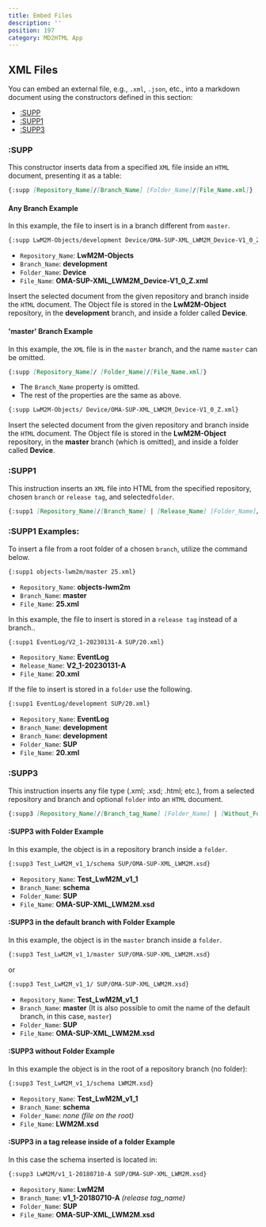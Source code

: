 ```yaml
---
title: Embed Files
description: ''
position: 197
category: MD2HTML App
---
```


## XML Files
You can embed an external file, e.g., `.xml`, `.json`, etc., into a markdown document using the constructors defined in this section:

* [:SUPP](#:supp)
* [:SUPP1](#:supp1)
* [:SUPP3](#:supp3)

### :SUPP
This constructor inserts data from a specified `XML` file inside an `HTML` document, presenting it as a table:
```md
{:supp [Repository_Name]/[Branch_Name] [Folder_Name]/[File_Name.xml]}
```

#### Any Branch Example
In this example, the file to insert is in a branch different from `master`.

```md
{:supp LwM2M-Objects/development Device/OMA-SUP-XML_LWM2M_Device-V1_0_Z.xml}
```

* `Repository_Name`: **LwM2M-Objects**
* `Branch_Name`:     **development**
* `Folder_Name`:      **Device**
* `File_Name`:       **OMA-SUP-XML_LWM2M_Device-V1_0_Z.xml**

Insert the selected document from the given repository and branch inside the `HTML` document. The Object file is stored in the **LwM2M-Object** repository, in the **development** branch, and inside a folder called **Device**.

#### 'master' Branch Example
In this example, the `XML` file is in the `master` branch, and the name `master` can be omitted.

```md
{:supp [Repository_Name]/ [Folder_Name]/[File_Name.xml]}
```
* The `Branch_Name` property is omitted.
* The rest of the properties are the same as above.

```md
{:supp LwM2M-Objects/ Device/OMA-SUP-XML_LWM2M_Device-V1_0_Z.xml}
```
Insert the selected document from the given repository and branch inside the `HTML` document.
The Object file is stored in the **LwM2M-Object** repository, in the **master** branch (which is omitted), and inside a folder called **Device**.

### :SUPP1
This instruction inserts an `XML` file into HTML from the specified repository, chosen `branch` or `release tag`, and selected`folder`.

```md
{:supp1 [Repository_Name]/[Branch_Name] | [Release_Name] [Folder_Name]/[File_Name.xml]}
```

### :SUPP1 Examples:
To insert a file from a root folder of a chosen `branch`, utilize the command below.

```md
{:supp1 objects-lwm2m/master 25.xml}
```
* `Repository_Name`: **objects-lwm2m**
* `Branch_Name`:     **master**
* `File_Name`:       **25.xml**

In this example, the file to insert is stored in a `release tag` instead of a branch..

```md
{:supp1 EventLog/V2_1-20230131-A SUP/20.xml}
```
* `Repository_Name`: **EventLog**
* `Release_Name`:    **V2_1-20230131-A**
* `File_Name`:       **20.xml**

If the file to insert is stored in a `folder` use the following.

```md
{:supp1 EventLog/development SUP/20.xml}
```
* `Repository_Name`: **EventLog**
* `Branch_Name`: **development**
* `Branch_Name`:    **development**
* `Folder_Name`:    **SUP**
* `File_Name`:       **20.xml**

### :SUPP3
This instruction inserts any file type (.xml; .xsd; .html; etc.), from a selected repository and branch and optional `folder` into an `HTML` document.

```md
{:supp3 [Repository_Name]/[Branch_tag_Name] [Folder_Name] | [Without_Folder]/[File_Name.extension]}
```

#### :SUPP3 with Folder Example
In this example, the object is in a repository branch inside a `folder`.

```md
{:supp3 Test_LwM2M_v1_1/schema SUP/OMA-SUP-XML_LWM2M.xsd}
```

* `Repository_Name`: **Test_LwM2M_v1_1**
* `Branch_Name`:     **schema**
* `Folder_Name`:     **SUP**
* `File_Name`:       **OMA-SUP-XML_LWM2M.xsd**

#### :SUPP3 in the default branch with Folder Example
In this example, the object is in the `master` branch inside a `folder`.

```md
{:supp3 Test_LwM2M_v1_1/master SUP/OMA-SUP-XML_LWM2M.xsd}
```
or

```md
{:supp3 Test_LwM2M_v1_1/ SUP/OMA-SUP-XML_LWM2M.xsd}
```

* `Repository_Name`: **Test_LwM2M_v1_1**
* `Branch_Name`:     **master** (It is also possible to omit the name of the default branch, in this case, `master`)
* `Folder_Name`:     **SUP**
* `File_Name`:       **OMA-SUP-XML_LWM2M.xsd**

#### :SUPP3 without Folder Example
In this example the object is in the root of a repository branch (no folder):

```md
{:supp3 Test_LwM2M_v1_1/schema LWM2M.xsd}
```

* `Repository_Name`: **Test_LwM2M_v1_1**
* `Branch_Name`:     **schema**
* `Folder_Name`:     *none (file on the root)*
* `File_Name`:       **LWM2M.xsd**

#### :SUPP3 in a tag release inside of a folder Example

In this case the schema inserted is located in:

```md
{:supp3 LwM2M/v1_1-20180710-A SUP/OMA-SUP-XML_LWM2M.xsd}
```

* `Repository_Name`: **LwM2M**
* `Branch_Name`:     **v1_1-20180710-A** *(release tag_name)*
* `Folder_Name`:     **SUP**
* `File_Name`:       **OMA-SUP-XML_LWM2M.xsd**

